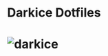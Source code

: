 # Darkice Dotfiles
# ![darkice](https://user-images.githubusercontent.com/72494265/145990873-09bdd5fd-7ea0-4188-aaae-6244322fcdce.png)
